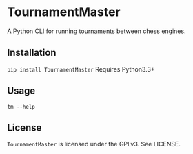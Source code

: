 # TournamentMaster
A Python CLI for running tournaments between chess engines.

## Installation
`pip install TournamentMaster`
Requires Python3.3+

## Usage
`tm --help`

## License
`TournamentMaster` is licensed under the GPLv3. See LICENSE.
